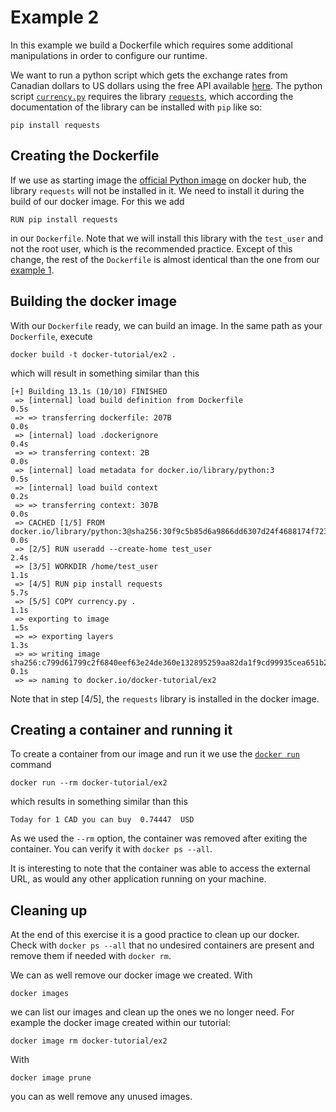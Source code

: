# Example 2
In this example we build a Dockerfile which requires some additional manipulations in order to configure our runtime. 

We want to run a python script which gets the exchange rates from Canadian dollars to US dollars using the free API available [here](https://www.exchangerate-api.com/).
The python script [`currency.py`](currency.py) requires the library [`requests`](https://pypi.org/project/requests/), which according the documentation of the library can be installed with `pip` like so:
```
pip install requests
```

## Creating the Dockerfile
If we use as starting image the [official Python image](https://hub.docker.com/_/python) on docker hub, the library `requests` will not be installed in it. We need to install it during the build of our docker image. For this we add
```
RUN pip install requests
```
in our `Dockerfile`. Note that we will install this library with the `test_user` and not the root user, which is the recommended practice. Except of this change, the rest of the `Dockerfile` is almost identical than the one from our [example 1](../ex1).

## Building the docker image
With our `Dockerfile` ready, we can build an image. In the same path as your `Dockerfile`, execute
```
docker build -t docker-tutorial/ex2 .
```
which will result in something similar than this
```
[+] Building 13.1s (10/10) FINISHED                                                                                                                                                             
 => [internal] load build definition from Dockerfile                                                                                                                                       0.5s
 => => transferring dockerfile: 207B                                                                                                                                                       0.0s
 => [internal] load .dockerignore                                                                                                                                                          0.4s
 => => transferring context: 2B                                                                                                                                                            0.0s
 => [internal] load metadata for docker.io/library/python:3                                                                                                                                0.5s
 => [internal] load build context                                                                                                                                                          0.2s
 => => transferring context: 307B                                                                                                                                                          0.0s
 => CACHED [1/5] FROM docker.io/library/python:3@sha256:30f9c5b85d6a9866dd6307d24f4688174f7237bc3293b9293d590b1e59c68fc7                                                                   0.0s
 => [2/5] RUN useradd --create-home test_user                                                                                                                                              2.4s
 => [3/5] WORKDIR /home/test_user                                                                                                                                                          1.1s
 => [4/5] RUN pip install requests                                                                                                                                                         5.7s
 => [5/5] COPY currency.py .                                                                                                                                                               1.1s
 => exporting to image                                                                                                                                                                     1.5s 
 => => exporting layers                                                                                                                                                                    1.3s 
 => => writing image sha256:c799d61799c2f6840eef63e24de360e132895259aa82da1f9cd99935cea651b2                                                                                               0.1s 
 => => naming to docker.io/docker-tutorial/ex2 
```
Note that in step [4/5], the `requests` library is installed in the docker image.

## Creating a container and running it
To create a container from our image and run it we use the [`docker run`](https://docs.docker.com/engine/reference/commandline/run/) command
```
docker run --rm docker-tutorial/ex2
```
which results in something similar than this
```
Today for 1 CAD you can buy  0.74447  USD
```
As we used the `--rm` option, the container was removed after exiting the container. You can verify it with `docker ps --all`.

It is interesting to note that the container was able to access the external URL, as would any other application running on your machine.

## Cleaning up
At the end of this exercise it is a good practice to clean up our docker. Check with `docker ps --all` that no undesired containers are present and remove them if needed with `docker rm`.

We can as well remove our docker image we created. With
```
docker images
```
we can list our images and clean up the ones we no longer need. For example the docker image created within our tutorial:
```
docker image rm docker-tutorial/ex2
```
With 
```
docker image prune
```
you can as well remove any unused images.